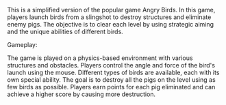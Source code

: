 This is a simplified version of the popular game Angry Birds. In this game, players launch birds from a slingshot to destroy structures and eliminate enemy pigs. The objective is to clear each level by using strategic aiming and the unique abilities of different birds.

Gameplay:

The game is played on a physics-based environment with various structures and obstacles.
Players control the angle and force of the bird's launch using the mouse.
Different types of birds are available, each with its own special ability.
The goal is to destroy all the pigs on the level using as few birds as possible.
Players earn points for each pig eliminated and can achieve a higher score by causing more destruction.
